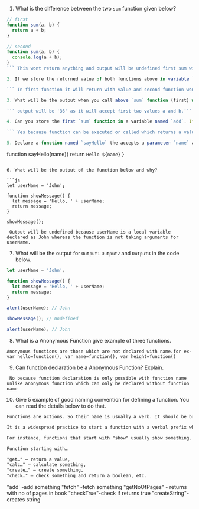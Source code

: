1. What is the difference between the two `sum` function given below?

```js
// first
function sum(a, b) {
  return a + b;
}

// second
function sum(a, b) {
  console.log(a + b);
}
``` This wont return anything and output will be undefined first sum will result in value. ```

2. If we store the returned value of both functions above in variable `first` and `second` what will be the value of `first` and `second`.

``` In first function it will return with value and second function wont return any value as 'return' is not declared ```

3. What will be the output when you call above `sum` function (first) with three parameter like `sum(12, 24, 35)`. Explain why?

``` output will be '36' as it will accept first two values a and b.```

4. Can you store the first `sum` function in a variable named `add`. If yes why? If no why?

``` Yes because function can be executed or called which returns a value . Also variables are used to store values so 'sum' function can be stored in 'add'.```

5. Declare a function named `sayHello` the accepts a parameter `name` and returns the name like `Hello Arya`.

``` 
function sayHello(name){
  return `Hello ${name}`
}
```

6. What will be the output of the function below and why?

```js
let userName = 'John';

function showMessage() {
  let message = 'Hello, ' + userName;
  return message;
}

showMessage();
``` 
``` Output will be undefined because userName is a local variable declared as John whereas the function is not taking arguments for userName.```

7. What will be the output for `Output1` `Output2` and `Output3` in the code below.

```js
let userName = 'John';

function showMessage() {
  let message = 'Hello, ' + userName;
  return message;
}

alert(userName); // John

showMessage(); // Undefined

alert(userName); // John
```

8. What is a Anonymous Function give example of three functions.

``` Anonymous functions are those which are not declared with name.for ex-var hello=function(), var name=function(), var height=function() ```

9. Can function declaration be a Anonymous Function? Explain.

``` No because function declaration is only possible with function name unlike anonymous function which can only be declared without function name```

10. Give 5 example of good naming convention for defining a function. You can read the details below to do that.

```md
Functions are actions. So their name is usually a verb. It should be brief, as accurate as possible and describe what the function does, so that someone reading the code gets an indication of what the function does.

It is a widespread practice to start a function with a verbal prefix which vaguely describes the action. There must be an agreement within the team on the meaning of the prefixes.

For instance, functions that start with "show" usually show something.

Function starting with…

"get…" – return a value,
"calc…" – calculate something,
"create…" – create something,
"check…" – check something and return a boolean, etc.
```
"add' -add something
"fetch" -fetch something
"getNoOfPages" - returns with no of pages in book
"checkTrue"-check if returns true
"createString"- creates string 

